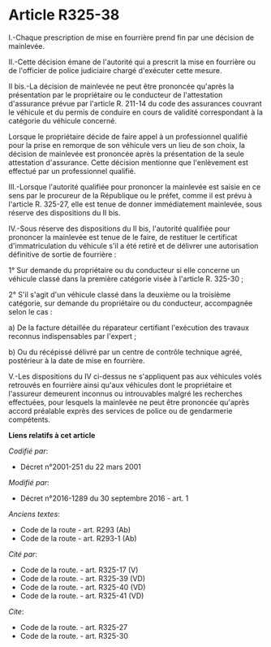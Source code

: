 # Article R325-38

I.-Chaque prescription de mise en fourrière prend fin par une décision de mainlevée. 

II.-Cette décision émane de l'autorité qui a prescrit la mise en fourrière ou de l'officier de police judiciaire chargé
d'exécuter cette mesure. 

II bis.-La décision de mainlevée ne peut être prononcée qu'après la présentation par le propriétaire ou le conducteur de
l'attestation d'assurance prévue par l'article R. 211-14 du code des assurances couvrant le véhicule et du permis de conduire
en cours de validité correspondant à la catégorie du véhicule concerné. 

Lorsque le propriétaire décide de faire appel à un professionnel qualifié pour la prise en remorque de son véhicule vers un
lieu de son choix, la décision de mainlevée est prononcée après la présentation de la seule attestation d'assurance. Cette
décision mentionne que l'enlèvement est effectué par un professionnel qualifié.

III.-Lorsque l'autorité qualifiée pour prononcer la mainlevée est saisie en ce sens par le procureur de la République ou le
préfet, comme il est prévu à l'article R. 325-27, elle est tenue de donner immédiatement mainlevée, sous réserve des
dispositions du II bis. 

IV.-Sous réserve des dispositions du II bis, l'autorité qualifiée pour prononcer la mainlevée est tenue de le faire, de
restituer le certificat d'immatriculation du véhicule s'il a été retiré et de délivrer une autorisation définitive de sortie
de fourrière : 

1° Sur demande du propriétaire ou du conducteur si elle concerne un véhicule classé dans la première catégorie visée à
l'article R. 325-30 ; 

2° S'il s'agit d'un véhicule classé dans la deuxième ou la troisième catégorie, sur demande du propriétaire ou du conducteur,
accompagnée selon le cas : 

a) De la facture détaillée du réparateur certifiant l'exécution des travaux reconnus indispensables par l'expert ; 

b) Ou du récépissé délivré par un centre de contrôle technique agréé, postérieur à la date de mise en fourrière. 

V.-Les dispositions du IV ci-dessus ne s'appliquent pas aux véhicules volés retrouvés en fourrière ainsi qu'aux véhicules
dont le propriétaire et l'assureur demeurent inconnus ou introuvables malgré les recherches effectuées, pour lesquels la
mainlevée ne peut être prononcée qu'après accord préalable exprès des services de police ou de gendarmerie compétents.

**Liens relatifs à cet article**

_Codifié par_:

  - Décret n°2001-251 du 22 mars 2001

_Modifié par_:

  - Décret n°2016-1289 du 30 septembre 2016 - art. 1

_Anciens textes_:

  - Code de la route - art. R293 (Ab)
  - Code de la route - art. R293-1 (Ab)

_Cité par_:

  - Code de la route. - art. R325-17 (V)
  - Code de la route. - art. R325-39 (VD)
  - Code de la route. - art. R325-40 (VD)
  - Code de la route. - art. R325-41 (VD)

_Cite_:

  - Code de la route. - art. R325-27
  - Code de la route. - art. R325-30

